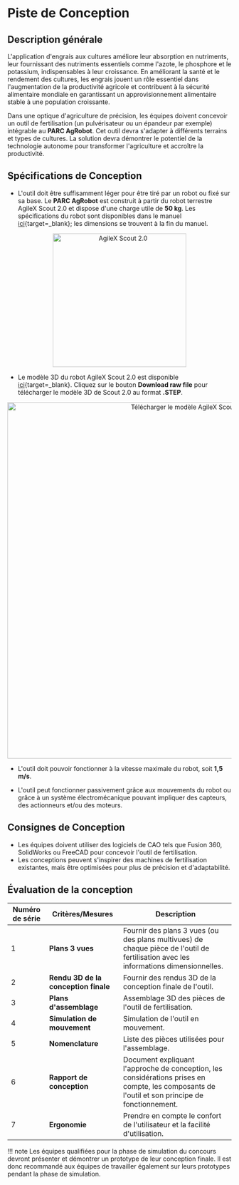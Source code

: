 # Piste de Conception

## Description générale

L'application d'engrais aux cultures améliore leur absorption en nutriments, leur fournissant des nutriments essentiels comme l'azote, le phosphore et le potassium, indispensables à leur croissance. En améliorant la santé et le rendement des cultures, les engrais jouent un rôle essentiel dans l'augmentation de la productivité agricole et contribuent à la sécurité alimentaire mondiale en garantissant un approvisionnement alimentaire stable à une population croissante.

Dans une optique d'agriculture de précision, les équipes doivent concevoir un outil de fertilisation (un pulvérisateur ou un épandeur par exemple) intégrable au **PARC AgRobot**. Cet outil devra s'adapter à différents terrains et types de cultures. La solution devra démontrer le potentiel de la technologie autonome pour transformer l'agriculture et accroître la productivité.

## Spécifications de Conception

* L'outil doit être suffisamment léger pour être tiré par un robot ou fixé sur sa base. Le **PARC AgRobot** est construit à partir du robot terrestre AgileX Scout 2.0 et dispose d'une charge utile de **50 kg**. Les spécifications du robot sont disponibles dans le manuel [ici](https://indrorobotics.ca/wp-content/uploads/2024/07/SCOUT2.0-USER-MANUAL-3.0.pdf){target=_blank}; les dimensions se trouvent à la fin du manuel.

<p align="center">
    <img title='AgileX Scout 2.0' src=../../assets/agilex_scout_2.png width=300>
</p>

* Le modèle 3D du robot AgileX Scout 2.0 est disponible [ici](https://github.com/PARC-Robotics/PARC2025-Engineers-League/blob/main/resources/SCOUT_v2.0.STEP){target=_blank}. Cliquez sur le bouton **Download raw file** pour télécharger le modèle 3D de Scout 2.0 au format **.STEP**.

<p align="center">
    <img title='Télécharger le modèle AgileX Scout 2.0' src=../../assets/download_agilex_scout_2.png width=800>
</p>

* L'outil doit pouvoir fonctionner à la vitesse maximale du robot, soit **1,5 m/s**.

* L'outil peut fonctionner passivement grâce aux mouvements du robot ou grâce à un système électromécanique pouvant impliquer des capteurs, des actionneurs et/ou des moteurs.

## Consignes de Conception

* Les équipes doivent utiliser des logiciels de CAO tels que Fusion 360, SolidWorks ou FreeCAD pour concevoir l'outil de fertilisation.
* Les conceptions peuvent s'inspirer des machines de fertilisation existantes, mais être optimisées pour plus de précision et d'adaptabilité.

## Évaluation de la conception

| Numéro de série | Critères/Mesures | Description |
| ----------- | ----------- | ------- |
| 1 | **Plans 3 vues** | Fournir des plans 3 vues (ou des plans multivues) de chaque pièce de l'outil de fertilisation avec les informations dimensionnelles. |
| 2 | **Rendu 3D de la conception finale** | Fournir des rendus 3D de la conception finale de l'outil. |
| 3 | **Plans d'assemblage** | Assemblage 3D des pièces de l'outil de fertilisation. |
| 4 | **Simulation de mouvement** | Simulation de l'outil en mouvement. |
| 5 | **Nomenclature** | Liste des pièces utilisées pour l'assemblage. |
| 6 | **Rapport de conception** | Document expliquant l'approche de conception, les considérations prises en compte, les composants de l'outil et son principe de fonctionnement. |
| 7 | **Ergonomie** | Prendre en compte le confort de l'utilisateur et la facilité d'utilisation. |

!!! note
    Les équipes qualifiées pour la phase de simulation du concours devront présenter et démontrer un prototype de leur conception finale. Il est donc recommandé aux équipes de travailler également sur leurs prototypes pendant la phase de simulation.